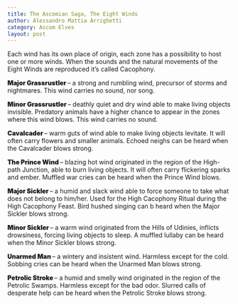 ```yaml
---
title: The Ascomian Saga, The Eight Winds  
author: Alessandro Mattia Arrighetti
category: Ascom Elves
layout: post
---
```


Each wind has its own place of origin, each zone has a possibility to host one or more winds.
When the sounds and the natural movements of the Eight Winds are reproduced it’s called Cacophony. 

<p>
 <span style="font-weight: 900;">
            Major Grassrustler
          </span>  – a strong and rumbling wind, precursor of storms and nightmares. This wind carries no sound, nor song.
<p>
<span style="font-weight: 900;">
            Minor  Grassrustler
          </span> – deathly quiet and dry wind able to make living objects invisible. Predatory animals have a higher chance to appear in the zones where this wind blows. This wind carries no sound.
<p>
<span style="font-weight: 900;">
            Cavalcader
          </span> – warm guts of wind able to make living objects levitate. It will often carry flowers and smaller animals. Echoed neighs can be heard when the Cavalcader blows strong. 
<p>
<span style="font-weight: 900;">
            The Prince Wind
          </span> – blazing hot wind originated in the region of the High-path Junction, able to burn living objects. It will often carry flickering sparks and ember. Muffled war cries can be heard when the Prince Wind blows.
 <p>
<span style="font-weight: 900;">
            Major Sickler
          </span> – a humid and slack wind able to force someone to take what does not belong to him/her. Used for the High Cacophony Ritual during the High Cacophony Feast. Bird hushed singing  can b heard when the Major Sickler blows strong.
<p>
<span style="font-weight: 900;">
            Minor Sickler
          </span> – a warm wind originated from the Hills of Udinies, inflicts drowsiness, forcing living objects to sleep. A muffled lullaby can be heard when the Minor Sickler blows strong.
<p>
<span style="font-weight: 900;">
            Unarmed Man
          </span> – a wintery and insistent wind. Harmless except for the cold. Sobbing cries can be heard when the Unarmed Man blows strong.
<p>
<span style="font-weight: 900;">
            Petrolic Stroke
          </span> – a humid and smelly wind originated in the region of the Petrolic Swamps. Harmless except for the bad odor. Slurred calls of desperate help can be heard when the Petrolic Stroke blows strong. 


[^1]: This is some text for a footnote.
[^2]: Maecenas faucibus mollis interdum. Morbi leo risus, porta ac consectetur ac, vestibulum at eros. Duis mollis, est non commodo luctus, nisi erat porttitor ligula, eget lacinia odio sem nec elit. Integer posuere erat a ante venenatis dapibus posuere velit aliquet. Donec ullamcorper nulla non metus auctor fringilla.